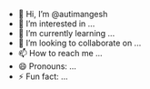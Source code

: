 - 👋 Hi, I’m @autimangesh
- 👀 I’m interested in ...
- 🌱 I’m currently learning ...
- 💞️ I’m looking to collaborate on ...
- 📫 How to reach me ...
- 😄 Pronouns: ...
- ⚡ Fun fact: ...

<!---
autimangesh/autimangesh is a ✨ special ✨ repository because its `README.md` (this file) appears on your GitHub profile.
You can click the Preview link to take a look at your changes.
--->
